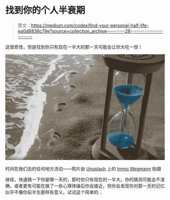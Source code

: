# 找到你的个人半衰期

> 原文：<https://medium.com/codex/find-your-personal-half-life-ea0d8836c79e?source=collection_archive---------28----------------------->

这很奇怪，但是找到你只有现在一半大的那一天可能会让你大吃一惊！

![](img/470f2737f6771e0b96c2434c7cbd7452.png)

时间在我们去的任何地方流动——照片由 [Unsplash](https://unsplash.com?utm_source=medium&utm_medium=referral) 上的 [Immo Wegmann](https://unsplash.com/@macroman?utm_source=medium&utm_medium=referral) 拍摄

继续，快速猜一下你是哪一天的，那时你只有现在的一半大。你的猜测可能会不准确，或者更有可能在做了一些心理体操后你会接近，但你会发现你对那一天的记忆似乎不像你前半生那样有意义。试试这个简单的…